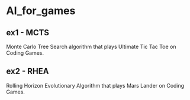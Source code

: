 # AI_for_games

## ex1 - MCTS

Monte Carlo Tree Search algorithm that plays Ultimate Tic Tac Toe on Coding Games. 

## ex2 - RHEA
Rolling Horizon Evolutionary Algorithm that plays Mars Lander on Coding Games.
